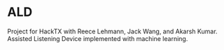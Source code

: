 # ALD
Project for HackTX with Reece Lehmann, Jack Wang, and Akarsh Kumar. Assisted Listening Device implemented with machine learning.

